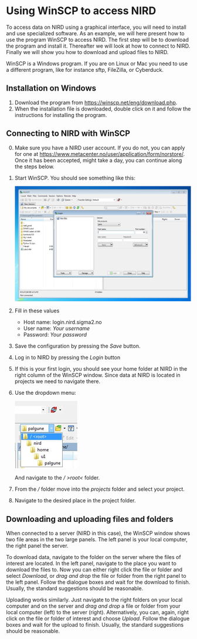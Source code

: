 # Using WinSCP to access NIRD

To access data on NIRD using a graphical interface, you will need to install and use specialized software.
As an example, we will here present how to use the program WinSCP to access NIRD. The first step will be to download the program and install it. Thereafter we will look at how to connect to NIRD. Finally we will show you how to download and upload files to NIRD.

WinSCP is a Windows program. If you are on Linux or Mac you need to use a different program, like for instance sftp, FileZilla, or Cyberduck.

## Installation on Windows

1.  Download the program from  <https://winscp.net/eng/download.php>.
2.  When the installation file is downloaded, double click on it and follow the instructions for installing the program.

## Connecting to NIRD with WinSCP

0. Make sure you have a NIRD user account. If you do not, you can apply for one at <https://www.metacenter.no/user/application/form/norstore/>. Once it has been accepted, might take a day, you can continue along the steps below.
1. Start WinSCP. You should see something like this:

    ![WinSCP startup](images/WinSCP_start.jpg)

2. Fill in these values
    - Host name: login.nird.sigma2.no
    - User name: *Your username*
    - Password: *Your password*
3. Save the configuration by pressing the *Save* button.
4. Log in to NIRD by pressing the *Login* button
5. If this is your first login, you should see your home folder at NIRD in the right column of the WinSCP window.
   Since data at NIRD is located in projects we need to navigate there.
6. Use the dropdown menu:
    
    ![Dropdown](images/WinSCP_dropdown.jpg)

   And navigate to the */ &gt;root&lt;* folder.
7. From the */* folder move into the *projects* folder and select your project.
8. Navigate to the desired place in the project folder.


## Downloading and uploading files and folders

When connected to a server (NIRD in this case), the WinSCP window shows two file areas in the two large panels. The left panel is your local computer, the right panel the server.

To download data, navigate to the folder on the server where the files of interest are located. In the left panel, navigate to the place you want to download the files to. Now you can either right click the file or folder and select *Download*, or *drag and drop* the file or folder from the right panel to the left panel. Follow the dialogue boxes and wait for the download to finish. Usually, the standard suggestions should be reasonable.

Uploading works similarly. Just navigate to the right folders on your local computer and on the server and *drag and drop* a file or folder from your local computer (left) to the server (right). Alternatively, you can, again, right click on the file or folder of interest and choose *Upload*. Follow the dialogue boxes and wait for the upload to finish. Usually, the standard suggestions should be reasonable.
